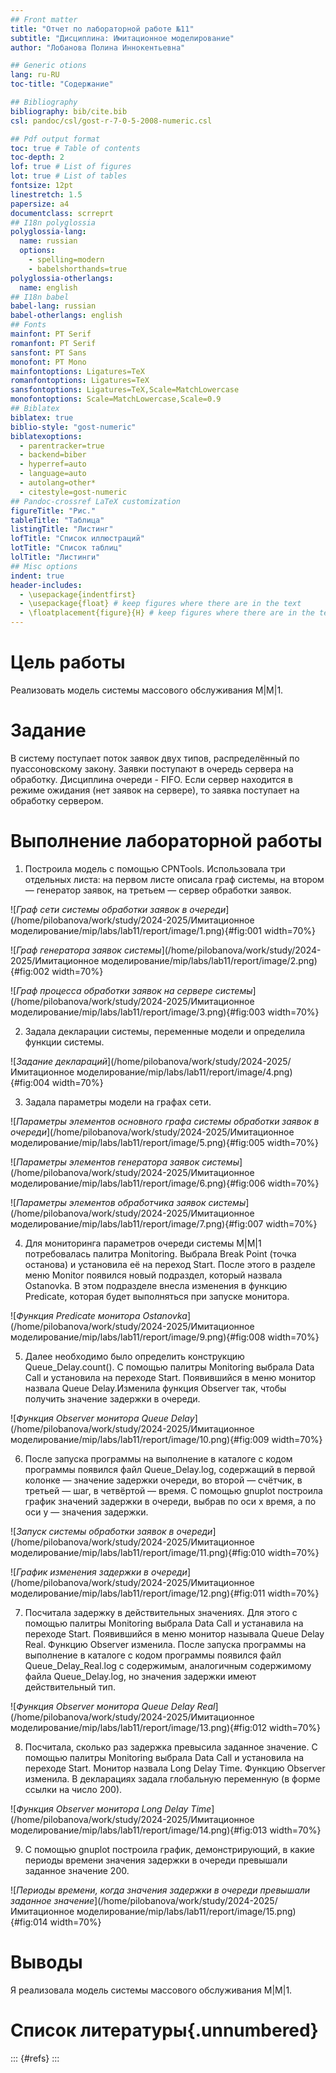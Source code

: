 ```yaml
---
## Front matter
title: "Отчет по лабораторной работе №11"
subtitle: "Дисциплина: Имитационное моделирование"
author: "Лобанова Полина Иннокентьевна"

## Generic otions
lang: ru-RU
toc-title: "Содержание"

## Bibliography
bibliography: bib/cite.bib
csl: pandoc/csl/gost-r-7-0-5-2008-numeric.csl

## Pdf output format
toc: true # Table of contents
toc-depth: 2
lof: true # List of figures
lot: true # List of tables
fontsize: 12pt
linestretch: 1.5
papersize: a4
documentclass: scrreprt
## I18n polyglossia
polyglossia-lang:
  name: russian
  options:
	- spelling=modern
	- babelshorthands=true
polyglossia-otherlangs:
  name: english
## I18n babel
babel-lang: russian
babel-otherlangs: english
## Fonts
mainfont: PT Serif
romanfont: PT Serif
sansfont: PT Sans
monofont: PT Mono
mainfontoptions: Ligatures=TeX
romanfontoptions: Ligatures=TeX
sansfontoptions: Ligatures=TeX,Scale=MatchLowercase
monofontoptions: Scale=MatchLowercase,Scale=0.9
## Biblatex
biblatex: true
biblio-style: "gost-numeric"
biblatexoptions:
  - parentracker=true
  - backend=biber
  - hyperref=auto
  - language=auto
  - autolang=other*
  - citestyle=gost-numeric
## Pandoc-crossref LaTeX customization
figureTitle: "Рис."
tableTitle: "Таблица"
listingTitle: "Листинг"
lofTitle: "Список иллюстраций"
lotTitle: "Список таблиц"
lolTitle: "Листинги"
## Misc options
indent: true
header-includes:
  - \usepackage{indentfirst}
  - \usepackage{float} # keep figures where there are in the text
  - \floatplacement{figure}{H} # keep figures where there are in the text
---
```


# Цель работы

Реализовать модель системы массового обслуживания M|M|1.

# Задание

В систему поступает поток заявок двух типов, распределённый по пуассоновскому закону. Заявки поступают в очередь сервера на обработку. Дисциплина очереди - FIFO. Если сервер находится в режиме ожидания (нет заявок на сервере), то заявка поступает на обработку сервером.

# Выполнение лабораторной работы

1. Построила модель с помощью CPNTools. Использовала три отдельных листа: на первом листе описала граф системы, на втором — генератор заявок, на третьем — сервер обработки заявок.

![*Граф сети системы обработки заявок в очереди*](/home/pilobanova/work/study/2024-2025/Имитационное моделирование/mip/labs/lab11/report/image/1.png){#fig:001 width=70%}

![*Граф генератора заявок системы*](/home/pilobanova/work/study/2024-2025/Имитационное моделирование/mip/labs/lab11/report/image/2.png){#fig:002 width=70%}

![*Граф процесса обработки заявок на сервере системы*](/home/pilobanova/work/study/2024-2025/Имитационное моделирование/mip/labs/lab11/report/image/3.png){#fig:003 width=70%}

2. Задала декларации системы, переменные модели и определила функции системы.

![*Задание деклараций*](/home/pilobanova/work/study/2024-2025/Имитационное моделирование/mip/labs/lab11/report/image/4.png){#fig:004 width=70%}

3. Задала параметры модели на графах сети.

![*Параметры элементов основного графа системы обработки заявок в очереди*](/home/pilobanova/work/study/2024-2025/Имитационное моделирование/mip/labs/lab11/report/image/5.png){#fig:005 width=70%}

![*Параметры элементов генератора заявок системы*](/home/pilobanova/work/study/2024-2025/Имитационное моделирование/mip/labs/lab11/report/image/6.png){#fig:006 width=70%}

![*Параметры элементов обработчика заявок системы*](/home/pilobanova/work/study/2024-2025/Имитационное моделирование/mip/labs/lab11/report/image/7.png){#fig:007 width=70%}

4. Для мониторинга параметров очереди системы M|M|1 потребовалась палитра Monitoring. Выбрала Break Point (точка останова) и установила её на переход Start. После этого в разделе меню Monitor появился новый подраздел, который назвала Ostanovka. В этом подразделе внесла изменения в функцию Predicate, которая будет выполняться при запуске монитора.

![*Функция Predicate монитора Ostanovka*](/home/pilobanova/work/study/2024-2025/Имитационное моделирование/mip/labs/lab11/report/image/9.png){#fig:008 width=70%}

5. Далее необходимо было определить конструкцию Queue_Delay.count(). С помощью палитры Monitoring выбрала Data Call и установила на переходе Start. Появившийся в меню монитор назвала Queue Delay.Изменила функция Observer так, чтобы получить значение задержки в очереди.

![*Функция Observer монитора Queue Delay*](/home/pilobanova/work/study/2024-2025/Имитационное моделирование/mip/labs/lab11/report/image/10.png){#fig:009 width=70%}

6. После запуска программы на выполнение в каталоге с кодом программы появился файл Queue_Delay.log, содержащий в первой колонке — значение задержки очереди, во второй — счётчик, в третьей — шаг, в четвёртой — время. С помощью gnuplot построила график значений задержки в очереди, выбрав по оси x время, а по оси y — значения задержки.

![*Запуск системы обработки заявок в очереди*](/home/pilobanova/work/study/2024-2025/Имитационное моделирование/mip/labs/lab11/report/image/11.png){#fig:010 width=70%}

![*График изменения задержки в очереди*](/home/pilobanova/work/study/2024-2025/Имитационное моделирование/mip/labs/lab11/report/image/12.png){#fig:011 width=70%}

7. Посчитала задержку в действительных значениях. Для этого с помощью палитры Monitoring выбрала Data Call и устанавила на переходе Start. Появившийся в меню монитор называла Queue Delay Real. Функцию Observer изменила. После запуска программы на выполнение в каталоге с кодом программы появился файл Queue_Delay_Real.log с содержимым, аналогичным содержимому файла Queue_Delay.log, но значения задержки имеют действительный тип.

![*Функция Observer монитора Queue Delay Real*](/home/pilobanova/work/study/2024-2025/Имитационное моделирование/mip/labs/lab11/report/image/13.png){#fig:012 width=70%}

8. Посчитала, сколько раз задержка превысила заданное значение. С помощью палитры Monitoring выбрала Data Call и установила на переходе Start. Монитор назвала Long Delay Time. Функцию Observer изменила. В декларациях задала глобальную переменную (в форме ссылки на число 200).

![*Функция Observer монитора Long Delay Time*](/home/pilobanova/work/study/2024-2025/Имитационное моделирование/mip/labs/lab11/report/image/14.png){#fig:013 width=70%}

9. С помощью gnuplot построила график, демонстрирующий, в какие периоды времени значения задержки в очереди превышали заданное значение 200.

![*Периоды времени, когда значения задержки в очереди превышали заданное значение*](/home/pilobanova/work/study/2024-2025/Имитационное моделирование/mip/labs/lab11/report/image/15.png){#fig:014 width=70%}

# Выводы

Я реализовала модель системы массового обслуживания M|M|1.

# Список литературы{.unnumbered}

::: {#refs}
:::
